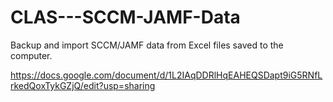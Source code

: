 # CLAS---SCCM-JAMF-Data
Backup and import SCCM/JAMF data from Excel files saved to the computer.

https://docs.google.com/document/d/1L2IAqDDRlHqEAHEQSDapt9iG5RNfLrkedQoxTykGZjQ/edit?usp=sharing

